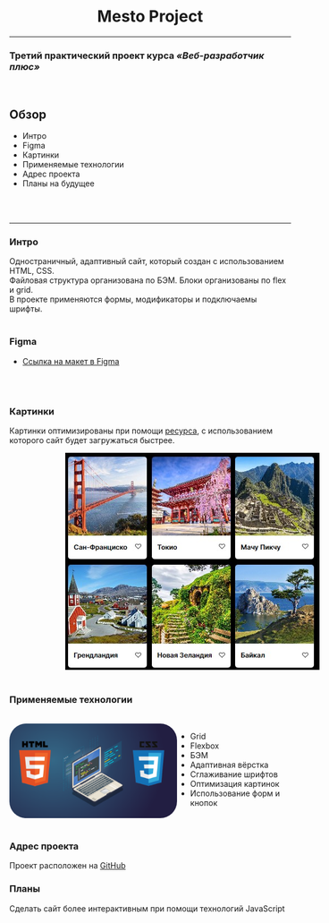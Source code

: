 <h1 align="center"> Mesto Project </h1>

------

<h3> Третий практический проект курса <i>«Веб-разработчик плюс»</i></h3>
<br>



## Обзор
* Интро
* Figma
* Картинки
* Применяемые технологии
* Адрес проекта
* Планы на будущее
<br>
<br>

<hr>

### Интро

Одностраничный, адаптивный сайт, который создан с использованием HTML, CSS.   
Файловая структура организована по БЭМ.
Блоки организованы по flex и grid.<br>
В проекте применяются формы, модификаторы и подключаемы шрифты.
<br>
<br>
### Figma

* [Ссылка на макет в Figma](https://www.figma.com/file/2cn9N9jSkmxD84oJik7xL7/JavaScript.-Sprint-4?node-id=28212%3A155&t=fjo1fJzOgZQX6e3e-1)
<br>
<br>

### **Картинки**

Картинки оптимизированы при помощи [ресурса](https://tinypng.com/), с использованием которого сайт будет загружаться быстрее.

<img src='./images/album.jpg' style="margin-left: 100px">
<br>
<br>

### Применяемые технологии
<br>
<div style="display: flex; justify-content: space-between">
<img src='./images/technology.png' style="width:300px; border-radius: 30px">

* Grid
* Flexbox
* БЭМ
* Адаптивная вёрстка
* Сглаживание шрифтов
* Оптимизация картинок
* Использование форм и кнопок


</div>
<br>


### **Адрес проекта**

Проект расположен на [GitHub](https://si3el.github.io/mesto-project/index.html)

### **Планы**

Сделать сайт более интерактивным при помощи технологий JavaScript

